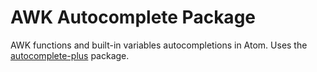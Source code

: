# AWK Autocomplete Package

AWK functions and built-in variables autocompletions in Atom. Uses the [autocomplete-plus](https://github.com/atom-community/autocomplete-plus) package.
